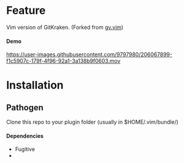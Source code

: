 # Feature
Vim version of GitKraken. 
(Forked from [gv.vim](https://github.com/junegunn/gv.vim))

#### Demo
https://user-images.githubusercontent.com/9797980/206067899-f1c5907c-179f-4f96-92a1-3a138b9f0603.mov


# Installation
## Pathogen

Clone this repo to your plugin folder (usually in $HOME/.vim/bundle/)

#### Dependencies
- Fugitive
- 
